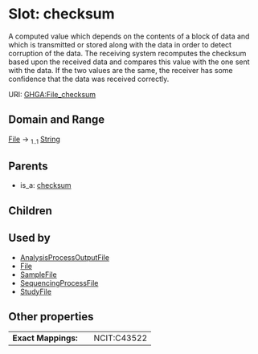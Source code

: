 
# Slot: checksum


A computed value which depends on the contents of a block of data and which is transmitted or stored along with the data in order to detect corruption of the data. The receiving system recomputes the checksum based upon the received data and compares this value with the one sent with the data. If the two values are the same, the receiver has some confidence that the data was received correctly.

URI: [GHGA:File_checksum](https://w3id.org/GHGA/File_checksum)


## Domain and Range

[File](File.md) &#8594;  <sub>1..1</sub> [String](types/String.md)

## Parents

 *  is_a: [checksum](checksum.md)

## Children


## Used by

 * [AnalysisProcessOutputFile](AnalysisProcessOutputFile.md)
 * [File](File.md)
 * [SampleFile](SampleFile.md)
 * [SequencingProcessFile](SequencingProcessFile.md)
 * [StudyFile](StudyFile.md)

## Other properties

|  |  |  |
| --- | --- | --- |
| **Exact Mappings:** | | NCIT:C43522 |

